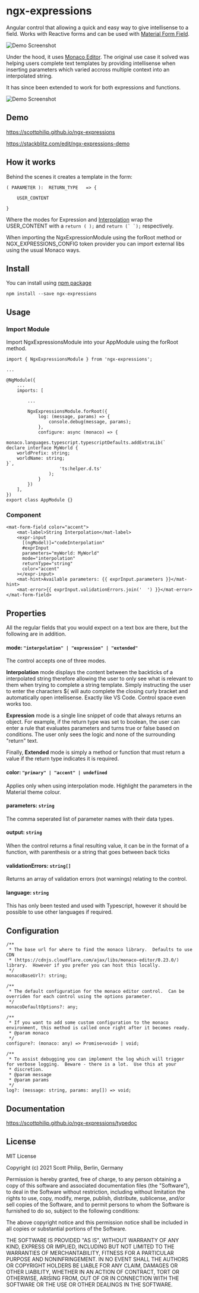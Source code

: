 # ngx-expressions

Angular control that allowing a quick and easy way to give intellisense to a field.  Works with Reactive forms and can be used with [Material Form Field](https://material.angular.io/components/form-field/overview).

![Demo Screenshot](https://github.com/scottphilip/ngx-expressions/raw/main/docs/png/screenshot-string-interpolation.png)

Under the hood, it uses [Monaco Editor](https://github.com/microsoft/monaco-editor).  The original use case it solved was helping users complete text templates by providing intellisense when inserting parameters which varied accross multiple context into an interpolated string.

It has since been extended to work for both expressions and functions.

![Demo Screenshot](https://github.com/scottphilip/ngx-expressions/raw/main/docs/png/screenshot-boolean-expression.png)

## Demo

https://scottphilip.github.io/ngx-expressions

https://stackblitz.com/edit/ngx-expressions-demo

## How it works

Behind the scenes it creates a template in the form:

```
( PARAMETER ):  RETURN_TYPE   => {

    USER_CONTENT

}
```

Where the modes for Expression and [Interpolation](https://www.typescriptlang.org/docs/handbook/2/template-literal-types.html) wrap the USER_CONTENT with a ``return ( );`` and ``return (` `);`` respectively.

When importing the NgxExpressionModule using the forRoot method or NGX_EXPRESSIONS_CONFIG token provider you can import external libs using the usual Monaco ways. 

## Install

You can install using [npm package](https://www.npmjs.com/package/ngx-expressions)

```
npm install --save ngx-expressions
```

## Usage

### Import Module

Import NgxExpressionsModule into your AppModule using the forRoot method.

```
import { NgxExpressionsModule } from 'ngx-expressions';

...

@NgModule({
    ...
    imports: [

        ...

        NgxExpressionsModule.forRoot({
            log: (message, params) => {
                console.debug(message, params);
            },
            configure: async (monaco) => {
                monaco.languages.typescript.typescriptDefaults.addExtraLib(`
declare interface MyWorld {
    worldPrefix: string;
    worldName: string;
}`,
                    'ts:helper.d.ts'
                );
            }
        })
    ],
})
export class AppModule {}
```

### Component

```
<mat-form-field color="accent">
    <mat-label>String Interpolation</mat-label>
    <expr-input
      [(ngModel)]="codeInterpolation"
      #exprInput
      parameters="myWorld: MyWorld"
      mode="interpolation"
      returnType="string"
      color="accent"
    ></expr-input>
    <mat-hint>Available parameters: {{ exprInput.parameters }}</mat-hint>
    <mat-error>{{ exprInput.validationErrors.join('  ') }}</mat-error>
</mat-form-field>
```

## Properties

All the regular fields that you would expect on a text box are there, but the following are in addition.

#### mode: ``"interpolation" | "expression" | "extended"``

The control accepts one of three modes.  

**Interpolation** mode displays the content between the backticks of a interpolated string therefore allowing the user to only see what is relevant to them when trying to complete a string template.  Simply instructing the user to enter the characters ${ will auto complete the closing curly bracket and automatically open intellisense.  Exactly like VS Code.  Control space even works too.

**Expression** mode is a single line snippet of code that always returns an object.  For example, if the return type was set to boolean, the user can enter a rule that evaluates parameters and turns true or false based on conditions.  The user only sees the logic and none of the surrounding "return" text.

Finally, **Extended** mode is simply a method or function that must return a value if the return type indicates it is required. 

#### color: ``"primary" | "accent" | undefined``

Applies only when using interpolation mode.  Highlight the parameters in the Material theme colour.

#### parameters: ``string``

The comma seperated list of parameter names with their data types. 

#### output: ``string``

When the control returns a final resulting value, it can be in the format of a function, with parenthesis or a string that goes between back ticks

#### validationErrors: ``string[]``

Returns an array of validation errors (not warnings) relating to the control.

#### language: ``string``

This has only been tested and used with Typescript, however it should be possible to use other languages if required.

## Configuration

```
/**
 * The base url for where to find the monaco library.  Defaults to use CDN
 * (https://cdnjs.cloudflare.com/ajax/libs/monaco-editor/0.23.0/) library.  However if you prefer you can host this locally.
 */
monacoBaseUrl?: string;

/**
 * The default configuration for the monaco editor control.  Can be overriden for each control using the options parameter.
 */
monacoDefaultOptions?: any;

/**
 * If you want to add some custom configuration to the monaco environment, this method is called once right after it becomes ready.
 * @param monaco
 */
configure?: (monaco: any) => Promise<void> | void;

/**
 * To assist debugging you can implement the log which will trigger for verbose logging.  Beware - there is a lot.  Use this at your
 * discretion.
 * @param message
 * @param params
 */
log?: (message: string, params: any[]) => void;
```

## Documentation

https://scottphilip.github.io/ngx-expressions/typedoc

## License

MIT License 

Copyright (c) 2021 Scott Philip, Berlin, Germany

Permission is hereby granted, free of charge, to any person obtaining a copy
of this software and associated documentation files (the "Software"), to deal
in the Software without restriction, including without limitation the rights
to use, copy, modify, merge, publish, distribute, sublicense, and/or sell
copies of the Software, and to permit persons to whom the Software is
furnished to do so, subject to the following conditions:

The above copyright notice and this permission notice shall be included in all
copies or substantial portions of the Software.

THE SOFTWARE IS PROVIDED "AS IS", WITHOUT WARRANTY OF ANY KIND, EXPRESS OR
IMPLIED, INCLUDING BUT NOT LIMITED TO THE WARRANTIES OF MERCHANTABILITY,
FITNESS FOR A PARTICULAR PURPOSE AND NONINFRINGEMENT. IN NO EVENT SHALL THE
AUTHORS OR COPYRIGHT HOLDERS BE LIABLE FOR ANY CLAIM, DAMAGES OR OTHER
LIABILITY, WHETHER IN AN ACTION OF CONTRACT, TORT OR OTHERWISE, ARISING FROM,
OUT OF OR IN CONNECTION WITH THE SOFTWARE OR THE USE OR OTHER DEALINGS IN THE
SOFTWARE.

